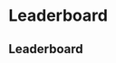 <html>
<head>
  <title>Night Mode Leaderboard</title>
  <style>
  @font-face {
      font-family: 'StartFont';
      src: url("/spaceflight/assets/fonts/title.ttf") format('truetype');
    }
  
    h1 {
      font-family: 'StartFont', sans-serif;
    }
    h2 {
      font-family: 'StartFont', sans-serif;
    }
</style>
</head>
<body>
  <div class="container">
    <h1>Leaderboard</h1>
    <section class="leaderboard">
      <h2>Leaderboard</h2>
      <ol id="scoresList">
        <!-- Leaderboard scores will be dynamically added here -->
      </ol>
    </section>
  </div>
  <script>

  </script>
</body>
</html>
